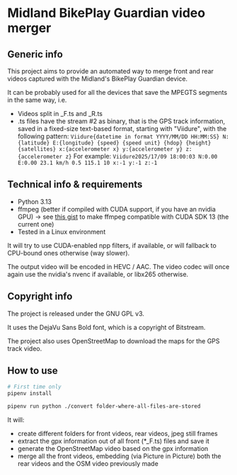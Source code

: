 # Midland BikePlay Guardian video merger

## Generic info

This project aims to provide an automated way to merge front and rear videos captured with the Midland's BikePlay Guardian device.

It can be probably used for all the devices that save the MPEGTS segments in the same way, i.e.

- Videos split in _F.ts and _R.ts
- .ts files have the stream #2 as binary, that is the GPS track information, saved in a fixed-size text-based format, starting with "Viidure", with the following pattern:
    ```Viidure{datetime in format YYYY/MM/DD HH:MM:SS} N:{latitude} E:{longitude} {speed} {speed unit} {hdop} {height} {satellites} x:{accelerometer x} y:{accelerometer y} z:{accelerometer z}```
    For example:
    ```Viidure2025/17/09 18:00:03 N:0.00 E:0.00 23.1 km/h 0.5 115.1 10 x:-1 y:-1 z:-1```

## Technical info & requirements

- Python 3.13
- ffmpeg (better if compiled with CUDA support, if you have an nvidia GPU) -> see [this gist](https://gist.github.com/elegos/7d9349a417e6a135c97884d0d4f65230) to make ffmpeg compatible with CUDA SDK 13 (the current one)
- Tested in a Linux environment

It will try to use CUDA-enabled npp filters, if available, or will fallback to CPU-bound ones otherwise (way slower).

The output video will be encoded in HEVC / AAC. The video codec will once again use the nvidia's nvenc if available, or libx265 otherwise.

## Copyright info

The project is released under the GNU GPL v3.

It uses the DejaVu Sans Bold font, which is a copyright of Bitstream.

The project also uses OpenStreetMap to download the maps for the GPS track video.

## How to use

```bash
# First time only
pipenv install

pipenv run python ./convert folder-where-all-files-are-stored
```

It will:
- create different folders for front videos, rear videos, jpeg still frames
- extract the gpx information out of all front (*_F.ts) files and save it
- generate the OpenStreetMap video based on the gpx information
- merge all the front videos, embedding (via Picture in Picture) both the rear videos and the OSM video previously made